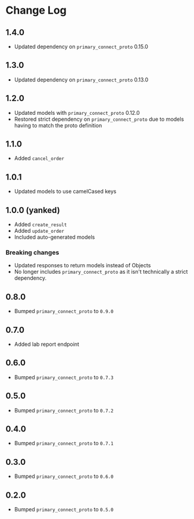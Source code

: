 # Change Log

## 1.4.0

- Updated dependency on `primary_connect_proto` 0.15.0

## 1.3.0

- Updated dependency on `primary_connect_proto` 0.13.0

## 1.2.0

- Updated models with `primary_connect_proto` 0.12.0
- Restored strict dependency on `primary_connect_proto` due to
models having to match the proto definition

## 1.1.0

- Added `cancel_order`

## 1.0.1

- Updated models to use camelCased keys

## 1.0.0 (yanked)

- Added `create_result`
- Added `update_order`
- Included auto-generated models

### Breaking changes

- Updated responses to return models instead of Objects
- No longer includes `primary_connect_proto` as it isn't technically a strict dependency.

## 0.8.0

- Bumped `primary_connect_proto` to `0.9.0`

## 0.7.0

- Added lab report endpoint

## 0.6.0

- Bumped `primary_connect_proto` to `0.7.3`

## 0.5.0

- Bumped `primary_connect_proto` to `0.7.2`

## 0.4.0

- Bumped `primary_connect_proto` to `0.7.1`

## 0.3.0

- Bumped `primary_connect_proto` to `0.6.0`

## 0.2.0

- Bumped `primary_connect_proto` to `0.5.0`
